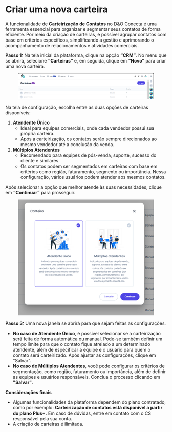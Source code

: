 # Criar uma nova carteira

A funcionalidade de **Carteirização de Contatos** no D\&O Conecta é uma ferramenta essencial para organizar e segmentar seus contatos de forma eficiente. Por meio da criação de carteiras, é possível agrupar contatos com base em critérios específicos, simplificando a gestão e aprimorando o acompanhamento de relacionamentos e atividades comerciais.



**Passo 1:** Na tela inicial da plataforma, clique na opção **“CRM”**. No menu que se abrirá, selecione **“Carteiras”** e, em seguida, clique em **“Novo”** para criar uma nova carteira.

<figure><img src="../../../.gitbook/assets/image (646).png" alt=""><figcaption></figcaption></figure>

Na tela de configuração, escolha entre as duas opções de carteiras disponíveis:

1. **Atendente Único**
   * Ideal para equipes comerciais, onde cada vendedor possui sua própria carteira.
   * Após a carteirização, os contatos serão sempre direcionados ao mesmo vendedor até a conclusão da venda.
2. **Múltiplos Atendentes**
   * Recomendado para equipes de pós-venda, suporte, sucesso do cliente e similares.
   * Os contatos podem ser segmentados em carteiras com base em critérios como região, faturamento, segmento ou importância. Nessa configuração, vários usuários podem atender aos mesmos contatos.

Após selecionar a opção que melhor atende às suas necessidades, clique em **“Continuar”** para prosseguir.

<figure><img src="../../../.gitbook/assets/image (647).png" alt=""><figcaption></figcaption></figure>

**Passo 3:** Uma nova janela se abrirá para que sejam feitas as configurações.

* **No caso de Atendente Único**, é possível selecionar se a carteirização será feita de forma automática ou manual. Pode-se também definir um tempo limite para que o contato fique atrelado a um determinado atendente, além de especificar a equipe e o usuário para quem o contato será carteirizado. Após ajustar as configurações, clique em "Salvar".
* **No caso de Múltiplos Atendentes**, você pode configurar os critérios de segmentação, como região, faturamento ou importância, além de definir as equipes e usuários responsáveis. Conclua o processo clicando em **"Salvar"**.



**Considerações finais**

* Algumas funcionalidades da plataforma dependem do plano contratado, como por exemplo: **Carteirização de contatos está disponível a partir do plano Plus+.** Em caso de dúvidas, entre em contato com o CS responsável pela sua conta.
* A criação de carteiras é ilimitada.
